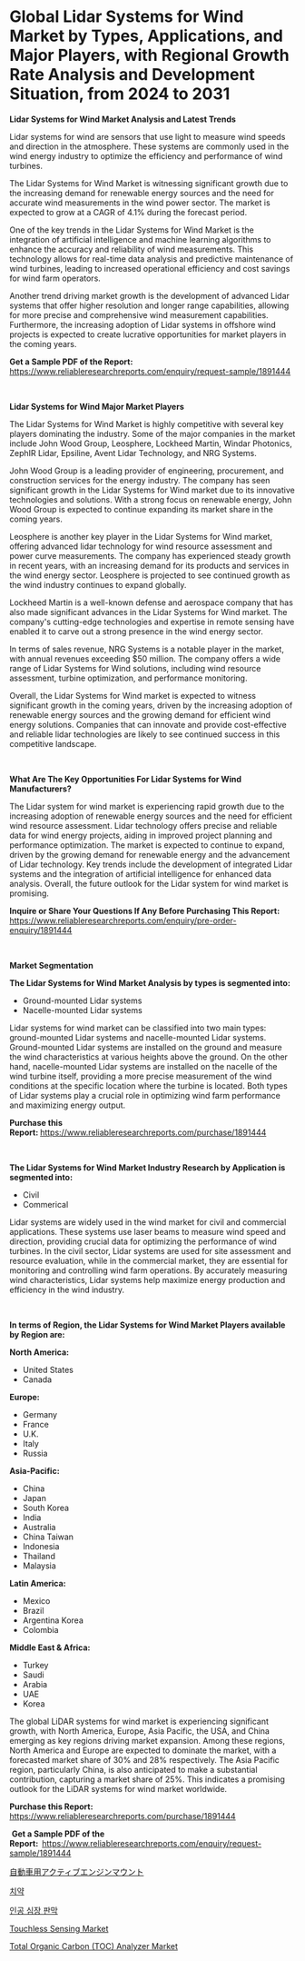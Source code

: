 <p><h1>Global Lidar Systems for Wind Market by Types, Applications, and Major Players, with Regional Growth Rate Analysis and Development Situation, from 2024 to 2031</h1></p><p><strong>Lidar Systems for Wind Market Analysis and Latest Trends</strong></p>
<p><p>Lidar systems for wind are sensors that use light to measure wind speeds and direction in the atmosphere. These systems are commonly used in the wind energy industry to optimize the efficiency and performance of wind turbines.</p><p>The Lidar Systems for Wind Market is witnessing significant growth due to the increasing demand for renewable energy sources and the need for accurate wind measurements in the wind power sector. The market is expected to grow at a CAGR of 4.1% during the forecast period. </p><p>One of the key trends in the Lidar Systems for Wind Market is the integration of artificial intelligence and machine learning algorithms to enhance the accuracy and reliability of wind measurements. This technology allows for real-time data analysis and predictive maintenance of wind turbines, leading to increased operational efficiency and cost savings for wind farm operators.</p><p>Another trend driving market growth is the development of advanced Lidar systems that offer higher resolution and longer range capabilities, allowing for more precise and comprehensive wind measurement capabilities. Furthermore, the increasing adoption of Lidar systems in offshore wind projects is expected to create lucrative opportunities for market players in the coming years.</p></p>
<p><strong>Get a Sample PDF of the Report:&nbsp;</strong> <a href="https://www.reliableresearchreports.com/enquiry/request-sample/1891444">https://www.reliableresearchreports.com/enquiry/request-sample/1891444</a></p>
<p>&nbsp;</p>
<p><strong>Lidar Systems for Wind Major Market Players</strong></p>
<p><p>The Lidar Systems for Wind Market is highly competitive with several key players dominating the industry. Some of the major companies in the market include John Wood Group, Leosphere, Lockheed Martin, Windar Photonics, ZephIR Lidar, Epsiline, Avent Lidar Technology, and NRG Systems.</p><p>John Wood Group is a leading provider of engineering, procurement, and construction services for the energy industry. The company has seen significant growth in the Lidar Systems for Wind market due to its innovative technologies and solutions. With a strong focus on renewable energy, John Wood Group is expected to continue expanding its market share in the coming years.</p><p>Leosphere is another key player in the Lidar Systems for Wind market, offering advanced lidar technology for wind resource assessment and power curve measurements. The company has experienced steady growth in recent years, with an increasing demand for its products and services in the wind energy sector. Leosphere is projected to see continued growth as the wind industry continues to expand globally.</p><p>Lockheed Martin is a well-known defense and aerospace company that has also made significant advances in the Lidar Systems for Wind market. The company's cutting-edge technologies and expertise in remote sensing have enabled it to carve out a strong presence in the wind energy sector.</p><p>In terms of sales revenue, NRG Systems is a notable player in the market, with annual revenues exceeding $50 million. The company offers a wide range of Lidar Systems for Wind solutions, including wind resource assessment, turbine optimization, and performance monitoring.</p><p>Overall, the Lidar Systems for Wind market is expected to witness significant growth in the coming years, driven by the increasing adoption of renewable energy sources and the growing demand for efficient wind energy solutions. Companies that can innovate and provide cost-effective and reliable lidar technologies are likely to see continued success in this competitive landscape.</p></p>
<p>&nbsp;</p>
<p><strong>What Are The Key Opportunities For Lidar Systems for Wind Manufacturers?</strong></p>
<p><p>The Lidar system for wind market is experiencing rapid growth due to the increasing adoption of renewable energy sources and the need for efficient wind resource assessment. Lidar technology offers precise and reliable data for wind energy projects, aiding in improved project planning and performance optimization. The market is expected to continue to expand, driven by the growing demand for renewable energy and the advancement of Lidar technology. Key trends include the development of integrated Lidar systems and the integration of artificial intelligence for enhanced data analysis. Overall, the future outlook for the Lidar system for wind market is promising.</p></p>
<p><strong>Inquire or Share Your Questions If Any Before Purchasing This Report:</strong> <a href="https://www.reliableresearchreports.com/enquiry/pre-order-enquiry/1891444">https://www.reliableresearchreports.com/enquiry/pre-order-enquiry/1891444</a></p>
<p>&nbsp;</p>
<p><strong>Market Segmentation</strong></p>
<p><strong>The Lidar Systems for Wind Market Analysis by types is segmented into:</strong></p>
<p><ul><li>Ground-mounted Lidar systems</li><li>Nacelle-mounted Lidar systems</li></ul></p>
<p><p>Lidar systems for wind market can be classified into two main types: ground-mounted Lidar systems and nacelle-mounted Lidar systems. Ground-mounted Lidar systems are installed on the ground and measure the wind characteristics at various heights above the ground. On the other hand, nacelle-mounted Lidar systems are installed on the nacelle of the wind turbine itself, providing a more precise measurement of the wind conditions at the specific location where the turbine is located. Both types of Lidar systems play a crucial role in optimizing wind farm performance and maximizing energy output.</p></p>
<p><strong>Purchase this Report:&nbsp;</strong><a href="https://www.reliableresearchreports.com/purchase/1891444">https://www.reliableresearchreports.com/purchase/1891444</a></p>
<p>&nbsp;</p>
<p><strong>The Lidar Systems for Wind Market Industry Research by Application is segmented into:</strong></p>
<p><ul><li>Civil</li><li>Commerical</li></ul></p>
<p><p>Lidar systems are widely used in the wind market for civil and commercial applications. These systems use laser beams to measure wind speed and direction, providing crucial data for optimizing the performance of wind turbines. In the civil sector, Lidar systems are used for site assessment and resource evaluation, while in the commercial market, they are essential for monitoring and controlling wind farm operations. By accurately measuring wind characteristics, Lidar systems help maximize energy production and efficiency in the wind industry.</p></p>
<p>&nbsp;</p>
<p><strong>In terms of Region, the Lidar Systems for Wind Market Players available by Region are:</strong></p>
<p>
    <p> <strong> North America: </strong>
        <ul>
            <li>United States</li>
            <li>Canada</li>
        </ul>
        </p> 
    <p> <strong> Europe: </strong>
        <ul>
            <li>Germany</li>
            <li>France</li>
            <li>U.K.</li>
            <li>Italy</li>
            <li>Russia</li>
        </ul>
        </p> 
    <p> <strong> Asia-Pacific: </strong>
        <ul>
            <li>China</li>
            <li>Japan</li>
            <li>South Korea</li>
            <li>India</li>
            <li>Australia</li>
            <li>China Taiwan</li>
            <li>Indonesia</li>
            <li>Thailand</li>
            <li>Malaysia</li>
        </ul>
        </p> 
    <p> <strong> Latin America: </strong>
        <ul>
            <li>Mexico</li>
            <li>Brazil</li>
            <li>Argentina Korea</li>
            <li>Colombia</li>
        </ul>
        </p> 
    <p> <strong> Middle East & Africa: </strong>
        <ul>
            <li>Turkey</li>
            <li>Saudi</li>
            <li>Arabia</li>
            <li>UAE</li>
            <li>Korea</li>
        </ul>
    </p>
    </p>
<p><p>The global LiDAR systems for wind market is experiencing significant growth, with North America, Europe, Asia Pacific, the USA, and China emerging as key regions driving market expansion. Among these regions, North America and Europe are expected to dominate the market, with a forecasted market share of 30% and 28% respectively. The Asia Pacific region, particularly China, is also anticipated to make a substantial contribution, capturing a market share of 25%. This indicates a promising outlook for the LiDAR systems for wind market worldwide.</p></p>
<p><strong>Purchase this Report: </strong><a href="https://www.reliableresearchreports.com/purchase/1891444">https://www.reliableresearchreports.com/purchase/1891444</a></p>
<p>&nbsp;<strong>Get a Sample PDF of the Report:&nbsp;&nbsp;</strong><a href="https://www.reliableresearchreports.com/enquiry/request-sample/1891444">https://www.reliableresearchreports.com/enquiry/request-sample/1891444</a></p>
<p><strong></strong></p>
<p><p><a href="https://medium.com/@dioncollins8227/%E8%87%AA%E5%8B%95%E8%BB%8A%E3%81%AE%E3%82%A2%E3%82%AF%E3%83%86%E3%82%A3%E3%83%96%E3%82%A8%E3%83%B3%E3%82%B8%E3%83%B3%E3%83%9E%E3%82%A6%E3%83%B3%E3%83%88%E5%B8%82%E5%A0%B4-%E5%B8%82%E5%A0%B4%E3%82%B7%E3%82%A7%E3%82%A2-%E5%B8%82%E5%A0%B4%E3%83%88%E3%83%AC%E3%83%B3%E3%83%89-%E3%81%8A%E3%82%88%E3%81%B3%E5%B0%86%E6%9D%A5%E3%81%AE%E6%88%90%E9%95%B7%E3%82%92%E6%8E%A2%E3%82%8B-8122491a368c">自動車用アクティブエンジンマウント</a></p><p><a href="https://medium.com/@trimekaschubertn3/%EC%B9%98%EC%95%BD-%EC%8B%9C%EC%9E%A5-%EB%8F%99%ED%96%A5-%EB%B0%8F-%EC%8B%9C%EC%9E%A5-%EB%B6%84%EC%84%9D%EC%9D%80-2024-2031-%EA%B8%B0%EA%B0%84%EC%9D%84-%EC%98%88%EC%83%81%ED%95%98%EC%98%80%EC%8A%B5%EB%8B%88%EB%8B%A4-68af173617bc">치약</a></p><p><a href="https://medium.com/@boydsmitham726/%EC%9D%B8%EA%B3%B5-%EC%8B%AC%EC%9E%A5%ED%8C%90%EB%A7%89-%EC%8B%9C%EC%9E%A5-%EB%B6%84%EC%84%9D-%EA%B7%B8%EC%9D%98-cagr-%EC%8B%9C%EC%9E%A5-%EC%84%B8%EB%B6%84%ED%99%94-%EB%B0%8F-%EA%B8%80%EB%A1%9C%EB%B2%8C-%EC%82%B0%EC%97%85-%EA%B0%9C%EC%9A%94-1f0bae9e4e82">인공 심장 판막</a></p><p><a href="https://view.publitas.com/reportprime-1/touchless-sensing-market-size-furnishes-valuable-information-encompassing-market-share-market-trends-and-projections-spanning-from-2024-to-2031/">Touchless Sensing Market</a></p><p><a href="https://fuschia-pecorino-a6d.notion.site/Total-Organic-Carbon-TOC-Analyzer-Market-Research-Report-Provides-thorough-Industry-Overview-whic-2fb5a78779e9442b9bcf099fecb1dacc">Total Organic Carbon (TOC) Analyzer Market</a></p></p>
